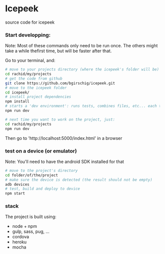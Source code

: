 # Icepeek
source code for icepeek

### Start developping:

Note: Most of these commands only need to be run once. The others might take a while thefirst time, but will be faster after that.

Go to your terminal, and:
``` bash
# move to your projects directory (where the icepeek's folder will be)
cd rachid/my/projects
# get the code from github
git clone https://github.com/bgirschig/icepeek.git
# move to the icepeek folder
cd icepeek/
# install project dependencies
npm install
# starts a 'dev environment': runs tests, combines files, etc... each time a file is modified
npm run dev

# next time you want to work on the project, just:
cd rachid/my/projects
npm run dev
```
Then go to 'http://localhost:5000/index.html' in a browser


### test on a device (or emulator)
Note: You'll need to have the android SDK installed for that

``` bash
# move to the project's directory
cd folder/of/the/project
# make sure the device is detected (the result should not be empty)
adb devices
# test, build and deploy to device
npm start
```

### stack
The project is built using:
- node + npm
- gulp, sass, pug, ...
- cordova
- heroku
- mocha